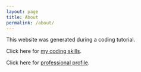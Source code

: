 ```yaml
---
layout: page
title: About
permalink: /about/
---
```


This website was generated during a coding tutorial.

Click here for [my coding skills][noah-code]. 

Click here for [professional profile][noah-prof].


[noah-code]: https://www.codecademy.com/noahpierau
[noah-prof]: https://www.linkedin.com/in/noahpierau
